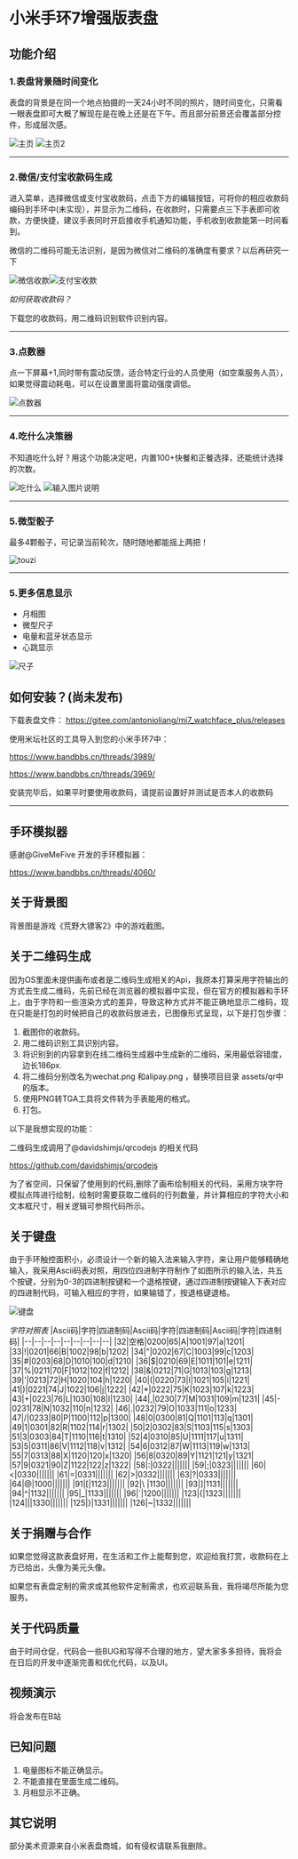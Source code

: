 # 小米手环7增强版表盘
## 功能介绍
### 1.表盘背景随时间变化

表盘的背景是在同一个地点拍摄的一天24小时不同的照片，随时间变化，只需看一眼表盘即可大概了解现在是在晚上还是在下午。而且部分前景还会覆盖部分控件，形成层次感。

![主页](srchome.png) ![主页2](home2.png)
____
### 2.微信/支付宝收款码生成
进入菜单，选择微信或支付宝收款码，点击下方的编辑按钮，可将你的相应收款码编码到手环中(未实现），并显示为二维码，在收款时，只需要点三下手表即可收款，方便快捷，建议手表同时开启接收手机通知功能，手机收到收款能第一时间看到。

微信的二维码可能无法识别，是因为微信对二维码的准确度有要求？以后再研究一下

![微信收款](wechat.png)![支付宝收款](alipay.png)

*如何获取收款码？*

下载您的收款码，用二维码识别软件识别内容。
____
### 3.点数器
点一下屏幕+1,同时带有震动反馈，适合特定行业的人员使用（如空乘服务人员），如果觉得震动耗电，可以在设置里面将震动强度调低。

![点数器](srccounter.png)
____
### 4.吃什么决策器
不知道吃什么好？用这个功能决定吧，内置100+快餐和正餐选择，还能统计选择的次数。

![吃什么](srceatwhat.png)
![输入图片说明](srczhajiangmian.png)
____

### 5.微型骰子
最多4颗骰子，可记录当前轮次，随时随地都能摇上两把！

![touzi](touzi.png)
____

### 5.更多信息显示
- 月相图
- 微型尺子
- 电量和蓝牙状态显示
- 心跳显示

![尺子](srcimage.png)




## 如何安装？(尚未发布)
下载表盘文件：
https://gitee.com/antonioliang/mi7_watchface_plus/releases

使用米坛社区的工具导入到您的小米手环7中：

https://www.bandbbs.cn/threads/3989/

https://www.bandbbs.cn/threads/3969/

安装完毕后，如果平时要使用收款码，请提前设置好并测试是否本人的收款码
____
## 手环模拟器
感谢@GiveMeFive 开发的手环模拟器：

https://www.bandbbs.cn/threads/4060/


## 关于背景图
背景图是游戏《荒野大镖客2》中的游戏截图。

## 关于二维码生成
因为OS里面未提供画布或者是二维码生成相关的Api，我原本打算采用字符输出的方式去生成二维码，先前已经在浏览器的模拟器中实现，但在官方的模拟器和手环上，由于字符和一些渲染方式的差异，导致这种方式并不能正确地显示二维码，现在只能是打包的时候把自己的收款码放进去，已图像形式呈现，以下是打包步骤：

1. 截图你的收款码。
2. 用二维码识别工具识别内容。
3. 将识别到的内容拿到在线二维码生成器中生成新的二维码，采用最低容错度，边长186px.
4. 将二维码分别改名为wechat.png 和alipay.png ，替换项目目录 assets/qr中的版本。
5. 使用PNG转TGA工具将文件转为手表能用的格式。
6. 打包。

以下是我想实现的功能：

二维码生成调用了@davidshimjs/qrcodejs 的相关代码

https://github.com/davidshimjs/qrcodejs

为了省空间，只保留了使用到的代码,删除了画布绘制相关的代码，采用方块字符模拟点阵进行绘制，绘制时需要获取二维码的行列数量，并计算相应的字符大小和文本框尺寸，相关逻辑可参照代码所示。

## 关于键盘
由于手环触控面积小，必须设计一个新的输入法来输入字符，来让用户能够精确地输入，我采用Ascii码表对照，用四位四进制字符制作了如图所示的输入法，共五个按键，分别为0-3的四进制按键和一个退格按键，通过四进制按键输入下表对应的四进制代码，可输入相应的字符，如果输错了，按退格键退格。

![键盘](kb.png)

*字符对照表*
|Ascii码|字符|四进制码|Ascii码|字符|四进制码|Ascii码|字符|四进制码|
|--|--|--|--|--|--|--|--|--|
|32|空格|0200|65|A|1001|97|a|1201|
|33|!|0201|66|B|1002|98|b|1202|
|34|"|0202|67|C|1003|99|c|1203|
|35|#|0203|68|D|1010|100|d|1210|
|36|$|0210|69|E|1011|101|e|1211|
|37|%|0211|70|F|1012|102|f|1212|
|38|&|0212|71|G|1013|103|g|1213|
|39|'|0213|72|H|1020|104|h|1220|
|40|(|0220|73|I|1021|105|i|1221|
|41|)|0221|74|J|1022|106|j|1222|
|42|*|0222|75|K|1023|107|k|1223|
|43|+|0223|76|L|1030|108|l|1230|
|44|,|0230|77|M|1031|109|m|1231|
|45|-|0231|78|N|1032|110|n|1232|
|46|.|0232|79|O|1033|111|o|1233|
|47|/|0233|80|P|1100|112|p|1300|
|48|0|0300|81|Q|1101|113|q|1301|
|49|1|0301|82|R|1102|114|r|1302|
|50|2|0302|83|S|1103|115|s|1303|
|51|3|0303|84|T|1110|116|t|1310|
|52|4|0310|85|U|1111|117|u|1311|
|53|5|0311|86|V|1112|118|v|1312|
|54|6|0312|87|W|1113|119|w|1313|
|55|7|0313|88|X|1120|120|x|1320|
|56|8|0320|89|Y|1121|121|y|1321|
|57|9|0321|90|Z|1122|122|z|1322|
|58|:|0322|||||||
|59|;|0323|||||||
|60|<|0330|||||||
|61|=|0331|||||||
|62|>|0332|||||||
|63|?|0333|||||||
|64|@|1000|||||||
|91|[|1123|||||||
|92|\\ |1130|||||||
|93|]|1131|||||||
|94|^|1132|||||||
|95|_|1133|||||||
|96|`|1200|||||||
|123|{|1323|||||||
|124|\||1330|||||||
|125|}|1331|||||||
|126|~|1332|||||||


## 关于捐赠与合作
如果您觉得这款表盘好用，在生活和工作上能帮到您，欢迎给我打赏，收款码在上方已给出，头像为美元头像。

如果您有表盘定制的需求或其他软件定制需求，也欢迎联系我，我将竭尽所能为您服务。

## 关于代码质量
由于时间仓促，代码会一些BUG和写得不合理的地方，望大家多多担待，我将会在日后的开发中逐渐完善和优化代码，以及UI。

## 视频演示
将会发布在B站

## 已知问题
1. 电量图标不能正确显示。
2. 不能直接在里面生成二维码。
3. 月相显示不正确。

## 其它说明
部分美术资源来自小米表盘商城，如有侵权请联系我删除。